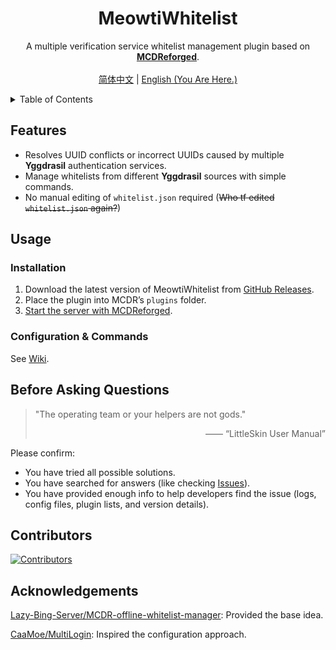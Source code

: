 <div align="center">
  <h1 align="center">MeowtiWhitelist</h1>
  <p align="center">
    A multiple verification service whitelist management plugin based on <a href="https://mcdreforged.com/"><strong>MCDReforged</strong></a>.
    <br />
    <br />
    <a href="https://github.com/MliroLirrorsIngenuity/MeowtiWhitelist/README.md">简体中文</a>
    |
    <a href="https://github.com/MliroLirrorsIngenuity/MeowtiWhitelist/blob/main/docs/README_EN.md">English (You Are Here.)</a>
  </p>
</div>

<details>
  <summary>Table of Contents</summary>

  - [Features](#features)
  - [Usage](#usage)
    - [Installation](#installation)
    - [Configuration & Commands](#configuration--commands)
  - [Before Asking Questions](#before-asking-questions)
  - [Contributors](#contributors)
  - [Acknowledgements](#acknowledgements)

</details>

## Features

- Resolves UUID conflicts or incorrect UUIDs caused by multiple **Yggdrasil** authentication services.
- Manage whitelists from different **Yggdrasil** sources with simple commands.
- No manual editing of `whitelist.json` required (~~Who tf edited `whitelist.json` again?~~)

## Usage

### Installation

1. Download the latest version of MeowtiWhitelist from [GitHub Releases](https://github.com/MliroLirrorsIngenuity/MeowtiWhitelist/releases).
2. Place the plugin into MCDR’s `plugins` folder.
3. [Start the server with MCDReforged](https://docs.mcdreforged.com/zh-cn/latest/quick_start/first_run.html#run).

### Configuration & Commands
See [Wiki](https://github.com/MliroLirrorsIngenuity/MeowtiWhitelist/wiki).

## Before Asking Questions

> "The operating team or your helpers are not gods."
> <div align="right">—— “LittleSkin User Manual”</div>

Please confirm:

- You have tried all possible solutions.
- You have searched for answers (like checking [Issues](https://github.com/MliroLirrorsIngenuity/MeowtiWhitelist/issues)).
- You have provided enough info to help developers find the issue (logs, config files, plugin lists, and version details).

## Contributors
<a href="https://github.com/MliroLirrorsIngenuity/MeowtiWhitelist/graphs/contributors">
  <img src="https://contrib.rocks/image?repo=MliroLirrorsIngenuity/MeowtiWhitelist&" alt="Contributors" />
</a>

## Acknowledgements

[Lazy-Bing-Server/MCDR-offline-whitelist-manager](https://github.com/Lazy-Bing-Server/MCDR-offline-whitelist-manager): Provided the base idea.

[CaaMoe/MultiLogin](https://github.com/CaaMoe/MultiLogin): Inspired the configuration approach.
